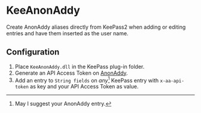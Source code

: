 # KeeAnonAddy
Create AnonAddy aliases directly from KeePass2 when adding or editing entries and have them inserted as the user name.

## Configuration 

1. Place `KeeAnonAddy.dll` in the KeePass plug-in folder.
2. Generate an API Access Token on [AnonAddy](https://anonaddy.com/).
3. Add an entry to `String fields` on _any_[^1] KeePass entry with `x-aa-api-token` as key and your API Access Token as value. 



[^1]: May I suggest your AnonAddy entry.